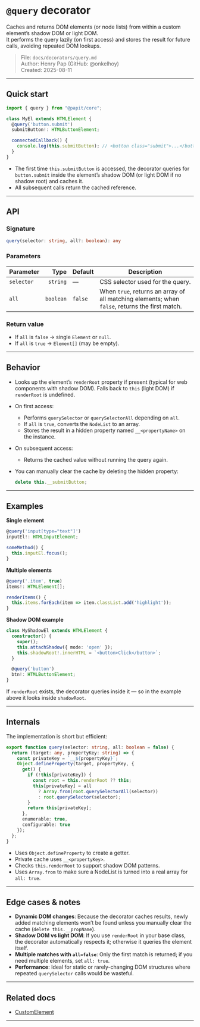 # `@query` decorator

Caches and returns DOM elements (or node lists) from within a custom element’s shadow DOM or light DOM.  
It performs the query lazily (on first access) and stores the result for future calls, avoiding repeated DOM lookups.

> File: `docs/decorators/query.md`  
> Author: Henry Pap (GitHub: @onkelhoy)  
> Created: 2025-08-11

---

## Quick start

```ts
import { query } from "@papit/core";

class MyEl extends HTMLElement {
  @query('button.submit')
  submitButton!: HTMLButtonElement;

  connectedCallback() {
    console.log(this.submitButton); // <button class="submit">...</button>
  }
}
````

* The first time `this.submitButton` is accessed, the decorator queries for `button.submit` inside the element’s shadow DOM (or light DOM if no shadow root) and caches it.
* All subsequent calls return the cached reference.

---

## API

### Signature

```ts
query(selector: string, all?: boolean): any
```

### Parameters

| Parameter  |      Type | Default | Description                                                                                    |
| ---------- | --------: | ------- | ---------------------------------------------------------------------------------------------- |
| `selector` |  `string` | —       | CSS selector used for the query.                                                               |
| `all`      | `boolean` | `false` | When `true`, returns an array of all matching elements; when `false`, returns the first match. |

### Return value

* If `all` is `false` → single `Element` or `null`.
* If `all` is `true` → `Element[]` (may be empty).

---

## Behavior

* Looks up the element’s `renderRoot` property if present (typical for web components with shadow DOM).
  Falls back to `this` (light DOM) if `renderRoot` is undefined.
* On first access:

  * Performs `querySelector` or `querySelectorAll` depending on `all`.
  * If `all` is `true`, converts the `NodeList` to an array.
  * Stores the result in a hidden property named `__<propertyName>` on the instance.
* On subsequent access:

  * Returns the cached value without running the query again.
* You can manually clear the cache by deleting the hidden property:

  ```ts
  delete this.__submitButton;
  ```

---

## Examples

**Single element**

```ts
@query('input[type="text"]')
inputEl!: HTMLInputElement;

someMethod() {
  this.inputEl.focus();
}
```

**Multiple elements**

```ts
@query('.item', true)
items!: HTMLElement[];

renderItems() {
  this.items.forEach(item => item.classList.add('highlight'));
}
```

**Shadow DOM example**

```ts
class MyShadowEl extends HTMLElement {
  constructor() {
    super();
    this.attachShadow({ mode: 'open' });
    this.shadowRoot!.innerHTML = `<button>Click</button>`;
  }

  @query('button')
  btn!: HTMLButtonElement;
}
```

If `renderRoot` exists, the decorator queries inside it — so in the example above it looks inside `shadowRoot`.

---

## Internals

The implementation is short but efficient:

```ts
export function query(selector: string, all: boolean = false) {
  return (target: any, propertyKey: string) => {
    const privateKey = `__${propertyKey}`;
    Object.defineProperty(target, propertyKey, {
      get() {
        if (!this[privateKey]) {
          const root = this.renderRoot ?? this;
          this[privateKey] = all
            ? Array.from(root.querySelectorAll(selector))
            : root.querySelector(selector);
        }
        return this[privateKey];
      },
      enumerable: true,
      configurable: true
    });
  };
}
```

* Uses `Object.defineProperty` to create a getter.
* Private cache uses `__<propertyKey>`.
* Checks `this.renderRoot` to support shadow DOM patterns.
* Uses `Array.from` to make sure a NodeList is turned into a real array for `all: true`.

---

## Edge cases & notes

* **Dynamic DOM changes**: Because the decorator caches results, newly added matching elements won’t be found unless you manually clear the cache (`delete this.__propName`).
* **Shadow DOM vs light DOM**: If you use `renderRoot` in your base class, the decorator automatically respects it; otherwise it queries the element itself.
* **Multiple matches with `all=false`**: Only the first match is returned; if you need multiple elements, set `all: true`.
* **Performance**: Ideal for static or rarely-changing DOM structures where repeated `querySelector` calls would be wasteful.

---

## Related docs

* [CustomElement](../custom-element.md)

---
